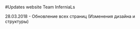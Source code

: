 #Updates website Team InferniaLs

28.03.2018 - Обновление всех страниц (Изменения дизайна и структуры)